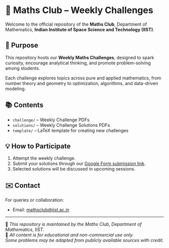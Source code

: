 # 🧮 Maths Club – Weekly Challenges

Welcome to the official repository of the **Maths Club**, Department of Mathematics, **Indian Institute of Space Science and Technology (IIST)**.

## 🎯 Purpose
This repository hosts our **Weekly Maths Challenges**, designed to spark curiosity, encourage analytical thinking, and promote problem-solving among students.

Each challenge explores topics across pure and applied mathematics, from number theory and geometry to optimization, algorithms, and data-driven modeling.

## 📚 Contents
- `challenge/` – Weekly Challenge PDFs
- `solutions/` – Weekly Challenge Solutions PDFs
- `template/` – LaTeX template for creating new challenges

## 💡 How to Participate
1. Attempt the weekly challenge.
2. Submit your solutions through our [Google Form submission link](https://forms.gle/GLMsxBVwLkV5kedp7).
3. Selected solutions will be discussed in upcoming sessions.

## ✉️ Contact
For queries or collaboration:
- Email: [mathsclub@iist.ac.in](mailto:mathsclub@iist.ac.in)

---
🧮 *This repository is maintained by the Maths Club, Department of Mathematics, IIST.*  
📘 *All content is for educational and non-commercial use only.*  
*Some problems may be adapted from publicly available sources with credit.*
